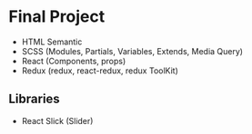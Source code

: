 # Final Project

- HTML Semantic
- SCSS (Modules, Partials, Variables, Extends, Media Query)
- React (Components, props)
- Redux (redux, react-redux, redux ToolKit)

## Libraries
- React Slick (Slider)
